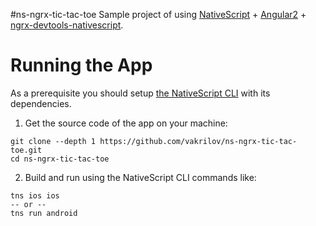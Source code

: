 #ns-ngrx-tic-tac-toe
Sample project of using [NativeScript](https://www.nativescript.org) + [Angular2](https://angular.io/) + [ngrx-devtools-nativescript](https://github.com/vakrilov/ngrx-devtools-nativescript).

# Running the App
As a prerequisite you should setup [the NativeScript CLI](https://docs.nativescript.org/setup/quick-setup) with its dependencies.

 1. Get the source code of the app on your machine:  
 ```
 git clone --depth 1 https://github.com/vakrilov/ns-ngrx-tic-tac-toe.git
 cd ns-ngrx-tic-tac-toe
 ```
 2. Build and run using the NativeScript CLI commands like:  
 ```
 tns ios ios 
 -- or --
 tns run android
 ```


